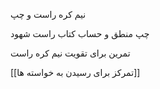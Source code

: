 
نیم کره راست و چپ

چپ منطق و حساب کتاب
راست شهود





تمرین برای تقویت نیم کره راست








[[تمرکز برای رسیدن به خواسته ها]]




